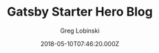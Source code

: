 ---
title: Gatsby Starter Hero Blog
github: https://github.com/greglobinski/gatsby-starter-hero-blog
demo: https://gatsby-starter-hero-blog.greglobinski.com/
author: Greg Lobinski
ssg:
  - Gatsby
cms:
  - Markdown
date: 2018-05-10T07:46:20.000Z
description: >-
  A ready to use, easy to customize, fully equipped GatsbyJS starter with a
  'Hero' section on the home page.
draft: false
publish_date: '2018-05-10T07:46:20Z'
update_date: '2019-02-08T09:05:51Z'
github_star: 511
github_fork: 214
---